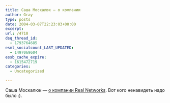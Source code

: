 ```yaml
---
title: Саша Москалюк — о компании
author: Gray
type: posts
date: 2004-03-07T22:23:03+00:00
excerpt:
url: /4710
dsq_thread_id:
  - 1793764685
esml_socialcount_LAST_UPDATED:
  - 1497069604
essb_cache_expire:
  - 1615472719
categories:
  - Uncategorized

---
```








Саша Москалюк &#8212; <a href="http://www.livejournal.com/users/alexmoskalyuk/132433.html" target="_blank">о компании Real Networks</a>. Вот кого ненавидеть надо было :).